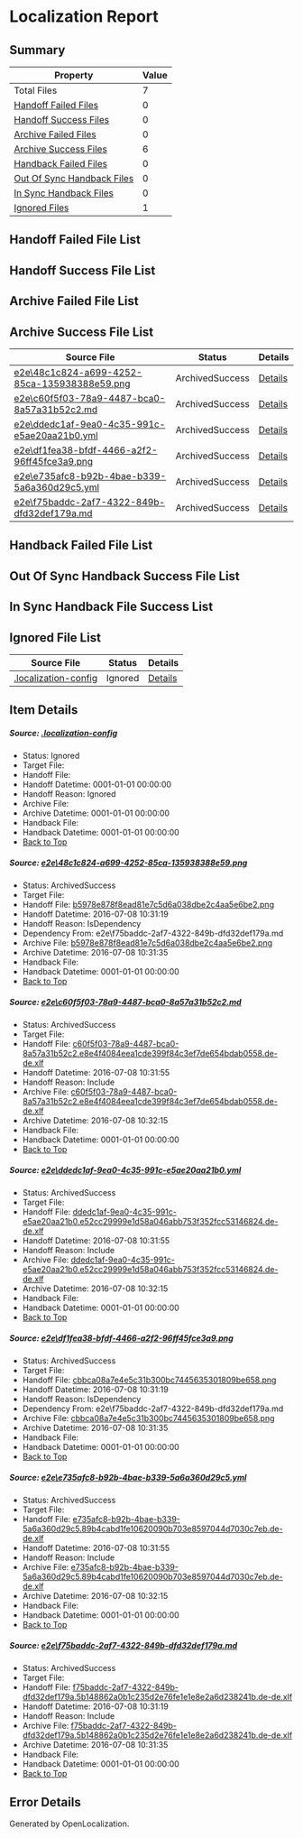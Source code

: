 # <a name='report-top'></a> Localization Report

## Summary
 Property | Value 
 -------- | ----- 
 Total Files | 7
[ Handoff Failed Files ](#handoff-failed-list)| 0
[ Handoff Success Files ](#handoff-success-list)| 0
[ Archive Failed Files ](#archive-failed-list)| 0
[ Archive Success Files ](#archive-success-list)| 6
[ Handback Failed Files ](#handback-failed-list)| 0
[ Out Of Sync Handback Files ](#outofsync-handback-success-list)| 0
[ In Sync Handback Files ](#insync-handback-success-list)| 0
[ Ignored Files ](#ignored-list)| 1

## <a name='handoff-failed-list'></a> Handoff Failed File List

## <a name='handoff-success-list'></a> Handoff Success File List

## <a name='archive-failed-list'></a> Archive Failed File List

## <a name='archive-success-list'></a> Archive Success File List
 Source File | Status | Details 
 ----------- | ------ | ------- 
 [e2e\48c1c824-a699-4252-85ca-135938388e59.png](https://github.com/OpenLocalizationTestOrg/oltest/blob/b6823843e927c78c845e0599cfe351ea7a9b5037/e2e/48c1c824-a699-4252-85ca-135938388e59.png) | ArchivedSuccess | [Details](#b5978e878f8ead81e7c5d6a038dbe2c4aa5e6be21)
 [e2e\c60f5f03-78a9-4487-bca0-8a57a31b52c2.md](https://github.com/OpenLocalizationTestOrg/oltest/blob/3340d31b84f89a3bef7b2d5198215abfac4f52a0/e2e/c60f5f03-78a9-4487-bca0-8a57a31b52c2.md) | ArchivedSuccess | [Details](#ae26fb2628705d07ba734ff02273e90826fda55f2)
 [e2e\ddedc1af-9ea0-4c35-991c-e5ae20aa21b0.yml](https://github.com/OpenLocalizationTestOrg/oltest/blob/3340d31b84f89a3bef7b2d5198215abfac4f52a0/e2e/ddedc1af-9ea0-4c35-991c-e5ae20aa21b0.yml) | ArchivedSuccess | [Details](#59bde6f2931942d0c0ece4c75a3432130bf795813)
 [e2e\df1fea38-bfdf-4466-a2f2-96ff45fce3a9.png](https://github.com/OpenLocalizationTestOrg/oltest/blob/b6823843e927c78c845e0599cfe351ea7a9b5037/e2e/df1fea38-bfdf-4466-a2f2-96ff45fce3a9.png) | ArchivedSuccess | [Details](#cbbca08a7e4e5c31b300bc7445635301809be6584)
 [e2e\e735afc8-b92b-4bae-b339-5a6a360d29c5.yml](https://github.com/OpenLocalizationTestOrg/oltest/blob/3340d31b84f89a3bef7b2d5198215abfac4f52a0/e2e/e735afc8-b92b-4bae-b339-5a6a360d29c5.yml) | ArchivedSuccess | [Details](#ec879313b9007ac15948dd7407319aa72f4672795)
 [e2e\f75baddc-2af7-4322-849b-dfd32def179a.md](https://github.com/OpenLocalizationTestOrg/oltest/blob/b6823843e927c78c845e0599cfe351ea7a9b5037/e2e/f75baddc-2af7-4322-849b-dfd32def179a.md) | ArchivedSuccess | [Details](#2517f349d58a03e696803c3d72a5be58d8bf809b6)

## <a name='handback-failed-list'></a> Handback Failed File List

## <a name='outofsync-handback-success-list'></a> Out Of Sync Handback Success File List

## <a name='insync-handback-success-list'></a> In Sync Handback File Success List

## <a name='ignored-list'></a> Ignored File List
 Source File | Status | Details 
 ----------- | ------ | ------- 
 [.localization-config](https://github.com/OpenLocalizationTestOrg/oltest/blob/3340d31b84f89a3bef7b2d5198215abfac4f52a0/.localization-config) | Ignored | [Details](#3d4f252ac210baf56311d7e97dcc2db10974dbd20)

## Item Details
##### <a name='3d4f252ac210baf56311d7e97dcc2db10974dbd20'></a> Source: [.localization-config](https://github.com/OpenLocalizationTestOrg/oltest/blob/3340d31b84f89a3bef7b2d5198215abfac4f52a0/.localization-config)
* Status: Ignored
* Target File: 
* Handoff File: 
* Handoff Datetime: 0001-01-01 00:00:00
* Handoff Reason: Ignored
* Archive File: 
* Archive Datetime: 0001-01-01 00:00:00
* Handback File: 
* Handback Datetime: 0001-01-01 00:00:00
* [Back to Top](#report-top)

##### <a name='b5978e878f8ead81e7c5d6a038dbe2c4aa5e6be21'></a> Source: [e2e\48c1c824-a699-4252-85ca-135938388e59.png](https://github.com/OpenLocalizationTestOrg/oltest/blob/b6823843e927c78c845e0599cfe351ea7a9b5037/e2e/48c1c824-a699-4252-85ca-135938388e59.png)
* Status: ArchivedSuccess
* Target File: 
* Handoff File: [b5978e878f8ead81e7c5d6a038dbe2c4aa5e6be2.png](https://github.com/OpenLocalizationTestOrg/olhandoff-e2e/blob/48ccc1d133889fc62e338058bff75377e9f82320/ol-handoff/OpenLocalizationTestOrg/oltest-dede-fly/ci/ht/b5978e878f8ead81e7c5d6a038dbe2c4aa5e6be2.png)
* Handoff Datetime: 2016-07-08 10:31:19
* Handoff Reason: IsDependency
* Dependency From: e2e\f75baddc-2af7-4322-849b-dfd32def179a.md
* Archive File: [b5978e878f8ead81e7c5d6a038dbe2c4aa5e6be2.png](https://github.com/OpenLocalizationTestOrg/olhandoff-e2e/blob/990dea8ad48fc87d690e52659b72f65e0cafa15e/ol-archive/OpenLocalizationTestOrg/oltest-dede-fly/ci/ht/b5978e878f8ead81e7c5d6a038dbe2c4aa5e6be2.png)
* Archive Datetime: 2016-07-08 10:31:35
* Handback File: 
* Handback Datetime: 0001-01-01 00:00:00
* [Back to Top](#report-top)

##### <a name='ae26fb2628705d07ba734ff02273e90826fda55f2'></a> Source: [e2e\c60f5f03-78a9-4487-bca0-8a57a31b52c2.md](https://github.com/OpenLocalizationTestOrg/oltest/blob/3340d31b84f89a3bef7b2d5198215abfac4f52a0/e2e/c60f5f03-78a9-4487-bca0-8a57a31b52c2.md)
* Status: ArchivedSuccess
* Target File: 
* Handoff File: [c60f5f03-78a9-4487-bca0-8a57a31b52c2.e8e4f4084eea1cde399f84c3ef7de654bdab0558.de-de.xlf](https://github.com/OpenLocalizationTestOrg/olhandoff-e2e/blob/0dd6139996b120d11b54486dd22617257a7efcb5/ol-handoff/OpenLocalizationTestOrg/oltest-dede-fly/ci/ht/c60f5f03-78a9-4487-bca0-8a57a31b52c2.e8e4f4084eea1cde399f84c3ef7de654bdab0558.de-de.xlf)
* Handoff Datetime: 2016-07-08 10:31:55
* Handoff Reason: Include
* Archive File: [c60f5f03-78a9-4487-bca0-8a57a31b52c2.e8e4f4084eea1cde399f84c3ef7de654bdab0558.de-de.xlf](https://github.com/OpenLocalizationTestOrg/olhandoff-e2e/blob/6df640eaebe9c94dace9e05ab9158f00d03fdfc6/ol-archive/OpenLocalizationTestOrg/oltest-dede-fly/ci/ht/c60f5f03-78a9-4487-bca0-8a57a31b52c2.e8e4f4084eea1cde399f84c3ef7de654bdab0558.de-de.xlf)
* Archive Datetime: 2016-07-08 10:32:15
* Handback File: 
* Handback Datetime: 0001-01-01 00:00:00
* [Back to Top](#report-top)

##### <a name='59bde6f2931942d0c0ece4c75a3432130bf795813'></a> Source: [e2e\ddedc1af-9ea0-4c35-991c-e5ae20aa21b0.yml](https://github.com/OpenLocalizationTestOrg/oltest/blob/3340d31b84f89a3bef7b2d5198215abfac4f52a0/e2e/ddedc1af-9ea0-4c35-991c-e5ae20aa21b0.yml)
* Status: ArchivedSuccess
* Target File: 
* Handoff File: [ddedc1af-9ea0-4c35-991c-e5ae20aa21b0.e52cc29999e1d58a046abb753f352fcc53146824.de-de.xlf](https://github.com/OpenLocalizationTestOrg/olhandoff-e2e/blob/0dd6139996b120d11b54486dd22617257a7efcb5/ol-handoff/OpenLocalizationTestOrg/oltest-dede-fly/ci/ht/ddedc1af-9ea0-4c35-991c-e5ae20aa21b0.e52cc29999e1d58a046abb753f352fcc53146824.de-de.xlf)
* Handoff Datetime: 2016-07-08 10:31:55
* Handoff Reason: Include
* Archive File: [ddedc1af-9ea0-4c35-991c-e5ae20aa21b0.e52cc29999e1d58a046abb753f352fcc53146824.de-de.xlf](https://github.com/OpenLocalizationTestOrg/olhandoff-e2e/blob/6df640eaebe9c94dace9e05ab9158f00d03fdfc6/ol-archive/OpenLocalizationTestOrg/oltest-dede-fly/ci/ht/ddedc1af-9ea0-4c35-991c-e5ae20aa21b0.e52cc29999e1d58a046abb753f352fcc53146824.de-de.xlf)
* Archive Datetime: 2016-07-08 10:32:15
* Handback File: 
* Handback Datetime: 0001-01-01 00:00:00
* [Back to Top](#report-top)

##### <a name='cbbca08a7e4e5c31b300bc7445635301809be6584'></a> Source: [e2e\df1fea38-bfdf-4466-a2f2-96ff45fce3a9.png](https://github.com/OpenLocalizationTestOrg/oltest/blob/b6823843e927c78c845e0599cfe351ea7a9b5037/e2e/df1fea38-bfdf-4466-a2f2-96ff45fce3a9.png)
* Status: ArchivedSuccess
* Target File: 
* Handoff File: [cbbca08a7e4e5c31b300bc7445635301809be658.png](https://github.com/OpenLocalizationTestOrg/olhandoff-e2e/blob/48ccc1d133889fc62e338058bff75377e9f82320/ol-handoff/OpenLocalizationTestOrg/oltest-dede-fly/ci/ht/cbbca08a7e4e5c31b300bc7445635301809be658.png)
* Handoff Datetime: 2016-07-08 10:31:19
* Handoff Reason: IsDependency
* Dependency From: e2e\f75baddc-2af7-4322-849b-dfd32def179a.md
* Archive File: [cbbca08a7e4e5c31b300bc7445635301809be658.png](https://github.com/OpenLocalizationTestOrg/olhandoff-e2e/blob/990dea8ad48fc87d690e52659b72f65e0cafa15e/ol-archive/OpenLocalizationTestOrg/oltest-dede-fly/ci/ht/cbbca08a7e4e5c31b300bc7445635301809be658.png)
* Archive Datetime: 2016-07-08 10:31:35
* Handback File: 
* Handback Datetime: 0001-01-01 00:00:00
* [Back to Top](#report-top)

##### <a name='ec879313b9007ac15948dd7407319aa72f4672795'></a> Source: [e2e\e735afc8-b92b-4bae-b339-5a6a360d29c5.yml](https://github.com/OpenLocalizationTestOrg/oltest/blob/3340d31b84f89a3bef7b2d5198215abfac4f52a0/e2e/e735afc8-b92b-4bae-b339-5a6a360d29c5.yml)
* Status: ArchivedSuccess
* Target File: 
* Handoff File: [e735afc8-b92b-4bae-b339-5a6a360d29c5.89b4cabd1fe10620090b703e8597044d7030c7eb.de-de.xlf](https://github.com/OpenLocalizationTestOrg/olhandoff-e2e/blob/0dd6139996b120d11b54486dd22617257a7efcb5/ol-handoff/OpenLocalizationTestOrg/oltest-dede-fly/ci/ht/e735afc8-b92b-4bae-b339-5a6a360d29c5.89b4cabd1fe10620090b703e8597044d7030c7eb.de-de.xlf)
* Handoff Datetime: 2016-07-08 10:31:55
* Handoff Reason: Include
* Archive File: [e735afc8-b92b-4bae-b339-5a6a360d29c5.89b4cabd1fe10620090b703e8597044d7030c7eb.de-de.xlf](https://github.com/OpenLocalizationTestOrg/olhandoff-e2e/blob/6df640eaebe9c94dace9e05ab9158f00d03fdfc6/ol-archive/OpenLocalizationTestOrg/oltest-dede-fly/ci/ht/e735afc8-b92b-4bae-b339-5a6a360d29c5.89b4cabd1fe10620090b703e8597044d7030c7eb.de-de.xlf)
* Archive Datetime: 2016-07-08 10:32:15
* Handback File: 
* Handback Datetime: 0001-01-01 00:00:00
* [Back to Top](#report-top)

##### <a name='2517f349d58a03e696803c3d72a5be58d8bf809b6'></a> Source: [e2e\f75baddc-2af7-4322-849b-dfd32def179a.md](https://github.com/OpenLocalizationTestOrg/oltest/blob/b6823843e927c78c845e0599cfe351ea7a9b5037/e2e/f75baddc-2af7-4322-849b-dfd32def179a.md)
* Status: ArchivedSuccess
* Target File: 
* Handoff File: [f75baddc-2af7-4322-849b-dfd32def179a.5b148862a0b1c235d2e76fe1e1e8e2a6d238241b.de-de.xlf](https://github.com/OpenLocalizationTestOrg/olhandoff-e2e/blob/48ccc1d133889fc62e338058bff75377e9f82320/ol-handoff/OpenLocalizationTestOrg/oltest-dede-fly/ci/ht/f75baddc-2af7-4322-849b-dfd32def179a.5b148862a0b1c235d2e76fe1e1e8e2a6d238241b.de-de.xlf)
* Handoff Datetime: 2016-07-08 10:31:19
* Handoff Reason: Include
* Archive File: [f75baddc-2af7-4322-849b-dfd32def179a.5b148862a0b1c235d2e76fe1e1e8e2a6d238241b.de-de.xlf](https://github.com/OpenLocalizationTestOrg/olhandoff-e2e/blob/990dea8ad48fc87d690e52659b72f65e0cafa15e/ol-archive/OpenLocalizationTestOrg/oltest-dede-fly/ci/ht/f75baddc-2af7-4322-849b-dfd32def179a.5b148862a0b1c235d2e76fe1e1e8e2a6d238241b.de-de.xlf)
* Archive Datetime: 2016-07-08 10:31:35
* Handback File: 
* Handback Datetime: 0001-01-01 00:00:00
* [Back to Top](#report-top)


## Error Details

Generated by OpenLocalization.
